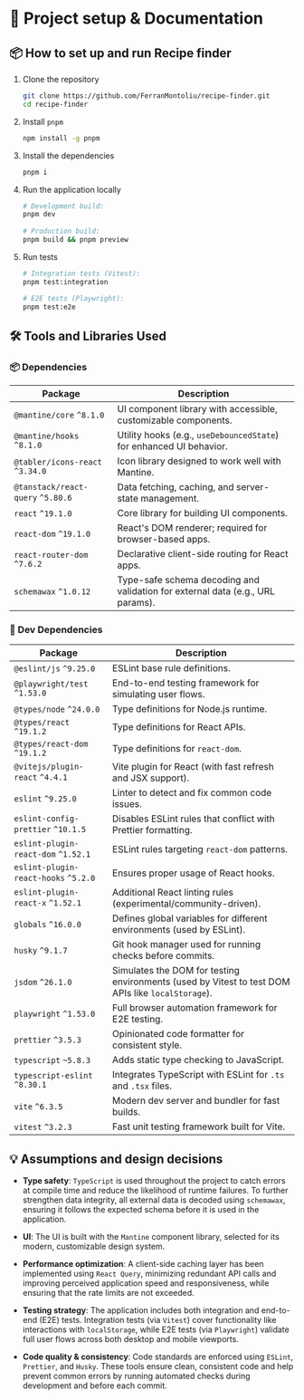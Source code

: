 
# 🚀 Project setup & Documentation
## 📦 How to set up and run Recipe finder

1. Clone the repository
    ```bash  
    git clone https://github.com/FerranMontoliu/recipe-finder.git  
    cd recipe-finder  
    ```
2. Install `pnpm`
    ```bash  
    npm install -g pnpm 
    ```
3. Install the dependencies
    ```bash  
    pnpm i 
    ```
4. Run the application locally
    ```bash  
   # Development build:
   pnpm dev
  
   # Production build:
   pnpm build && pnpm preview
   ```

4. Run tests
    ```bash  
   # Integration tests (Vitest):
   pnpm test:integration
   
   # E2E tests (Playwright):
   pnpm test:e2e
   ```

## 🛠️ Tools and Libraries Used

### 📦 Dependencies

| Package | Description |
|--------|-------------|
| `@mantine/core` `^8.1.0` | UI component library with accessible, customizable components. |
| `@mantine/hooks` `^8.1.0` | Utility hooks (e.g., `useDebouncedState`) for enhanced UI behavior. |
| `@tabler/icons-react` `^3.34.0` | Icon library designed to work well with Mantine. |
| `@tanstack/react-query` `^5.80.6` | Data fetching, caching, and server-state management. |
| `react` `^19.1.0` | Core library for building UI components. |
| `react-dom` `^19.1.0` | React's DOM renderer; required for browser-based apps. |
| `react-router-dom` `^7.6.2` | Declarative client-side routing for React apps. |
| `schemawax` `^1.0.12` | Type-safe schema decoding and validation for external data (e.g., URL params). |

### 🧪 Dev Dependencies

| Package | Description |
|--------|-------------|
| `@eslint/js` `^9.25.0` | ESLint base rule definitions. |
| `@playwright/test` `^1.53.0` | End-to-end testing framework for simulating user flows. |
| `@types/node` `^24.0.0` | Type definitions for Node.js runtime. |
| `@types/react` `^19.1.2` | Type definitions for React APIs. |
| `@types/react-dom` `^19.1.2` | Type definitions for `react-dom`. |
| `@vitejs/plugin-react` `^4.4.1` | Vite plugin for React (with fast refresh and JSX support). |
| `eslint` `^9.25.0` | Linter to detect and fix common code issues. |
| `eslint-config-prettier` `^10.1.5` | Disables ESLint rules that conflict with Prettier formatting. |
| `eslint-plugin-react-dom` `^1.52.1` | ESLint rules targeting `react-dom` patterns. |
| `eslint-plugin-react-hooks` `^5.2.0` | Ensures proper usage of React hooks. |
| `eslint-plugin-react-x` `^1.52.1` | Additional React linting rules (experimental/community-driven). |
| `globals` `^16.0.0` | Defines global variables for different environments (used by ESLint). |
| `husky` `^9.1.7` | Git hook manager used for running checks before commits. |
| `jsdom` `^26.1.0` | Simulates the DOM for testing environments (used by Vitest to test DOM APIs like `localStorage`). |
| `playwright` `^1.53.0` | Full browser automation framework for E2E testing. |
| `prettier` `^3.5.3` | Opinionated code formatter for consistent style. |
| `typescript` `~5.8.3` | Adds static type checking to JavaScript. |
| `typescript-eslint` `^8.30.1` | Integrates TypeScript with ESLint for `.ts` and `.tsx` files. |
| `vite` `^6.3.5` | Modern dev server and bundler for fast builds. |
| `vitest` `^3.2.3` | Fast unit testing framework built for Vite. |


## 💡 Assumptions and design decisions
-   **Type safety**: `TypeScript` is used throughout the project to catch errors at compile time and reduce the likelihood of runtime failures. To further strengthen data integrity, all external data is decoded using `schemawax`, ensuring it follows the expected schema before it is used in the application.

-   **UI**: The UI is built with the `Mantine` component library, selected for its modern, customizable design system.

-   **Performance optimization**: A client-side caching layer has been implemented using `React Query`, minimizing redundant API calls and improving perceived application speed and responsiveness, while ensuring that the rate limits are not exceeded.

-   **Testing strategy**: The application includes both integration and end-to-end (E2E) tests. Integration tests (via `Vitest`) cover functionality like interactions with `localStorage`, while E2E tests (via `Playwright`) validate full user flows across both desktop and mobile viewports.

-   **Code quality & consistency**: Code standards are enforced using `ESLint`, `Prettier`, and `Husky`. These tools ensure clean, consistent code and help prevent common errors by running automated checks during development and before each commit.